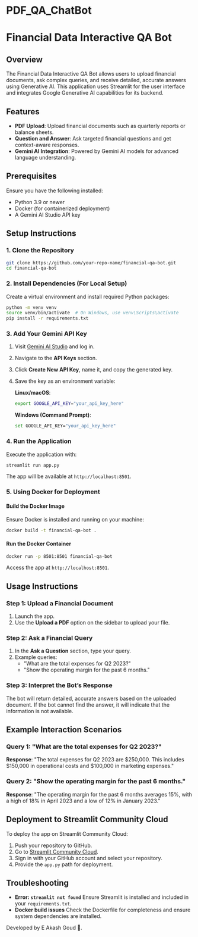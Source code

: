 # PDF_QA_ChatBot

# Financial Data Interactive QA Bot

## Overview
The Financial Data Interactive QA Bot allows users to upload financial documents, ask complex queries, and receive detailed, accurate answers using Generative AI. This application uses Streamlit for the user interface and integrates Google Generative AI capabilities for its backend.

## Features
- **PDF Upload**: Upload financial documents such as quarterly reports or balance sheets.
- **Question and Answer**: Ask targeted financial questions and get context-aware responses.
- **Gemini AI Integration**: Powered by Gemini AI models for advanced language understanding.

## Prerequisites
Ensure you have the following installed:

- Python 3.9 or newer
- Docker (for containerized deployment)
- A Gemini AI Studio API key

## Setup Instructions

### 1. Clone the Repository
```bash
git clone https://github.com/your-repo-name/financial-qa-bot.git
cd financial-qa-bot
```

### 2. Install Dependencies (For Local Setup)

Create a virtual environment and install required Python packages:
```bash
python -m venv venv
source venv/bin/activate  # On Windows, use venv\Scripts\activate
pip install -r requirements.txt
```

### 3. Add Your Gemini API Key

1. Visit [Gemini AI Studio](https://studio.gemini.com) and log in.
2. Navigate to the **API Keys** section.
3. Click **Create New API Key**, name it, and copy the generated key.
4. Save the key as an environment variable:

   **Linux/macOS**:
   ```bash
   export GOOGLE_API_KEY="your_api_key_here"
   ```
   
   **Windows (Command Prompt)**:
   ```bash
   set GOOGLE_API_KEY="your_api_key_here"
   ```

### 4. Run the Application

Execute the application with:
```bash
streamlit run app.py
```
The app will be available at `http://localhost:8501`.

### 5. Using Docker for Deployment

#### Build the Docker Image
Ensure Docker is installed and running on your machine:
```bash
docker build -t financial-qa-bot .
```

#### Run the Docker Container
```bash
docker run -p 8501:8501 financial-qa-bot
```
Access the app at `http://localhost:8501`.

## Usage Instructions

### Step 1: Upload a Financial Document
1. Launch the app.
2. Use the **Upload a PDF** option on the sidebar to upload your file.

### Step 2: Ask a Financial Query
1. In the **Ask a Question** section, type your query.
2. Example queries:
   - "What are the total expenses for Q2 2023?"
   - "Show the operating margin for the past 6 months."

### Step 3: Interpret the Bot’s Response
The bot will return detailed, accurate answers based on the uploaded document. If the bot cannot find the answer, it will indicate that the information is not available.

## Example Interaction Scenarios

### Query 1: "What are the total expenses for Q2 2023?"
**Response**: "The total expenses for Q2 2023 are $250,000. This includes $150,000 in operational costs and $100,000 in marketing expenses."

### Query 2: "Show the operating margin for the past 6 months."
**Response**: "The operating margin for the past 6 months averages 15%, with a high of 18% in April 2023 and a low of 12% in January 2023."

## Deployment to Streamlit Community Cloud

To deploy the app on Streamlit Community Cloud:
1. Push your repository to GitHub.
2. Go to [Streamlit Community Cloud](https://share.streamlit.io).
3. Sign in with your GitHub account and select your repository.
4. Provide the `app.py` path for deployment.

## Troubleshooting

- **Error: `streamlit not found`**
  Ensure Streamlit is installed and included in your `requirements.txt`.
- **Docker build issues**
  Check the Dockerfile for completeness and ensure system dependencies are installed.

Developed by E Akash Goud 🌟.

